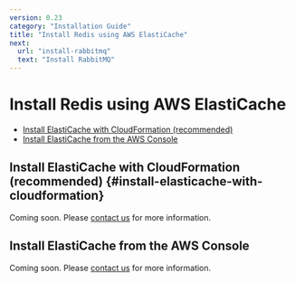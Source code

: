 ```yaml
---
version: 0.23
category: "Installation Guide"
title: "Install Redis using AWS ElastiCache"
next:
  url: "install-rabbitmq"
  text: "Install RabbitMQ"
---
```


# Install Redis using AWS ElastiCache

- [Install ElastiCache with CloudFormation (recommended)](#install-elasticache-with-cloudformation)
- [Install ElastiCache from the AWS Console](#install-elasticache-from-the-aws-console)

## Install ElastiCache with CloudFormation (recommended) {#install-elasticache-with-cloudformation}

Coming soon. Please [contact us](https://sensuapp.org/contact) for more
information.

## Install ElastiCache from the AWS Console

Coming soon. Please [contact us](https://sensuapp.org/contact) for more
information.
